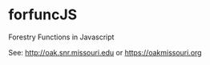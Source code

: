 # forfuncJS
Forestry Functions in Javascript

See:
  http://oak.snr.missouri.edu 
or
  https://oakmissouri.org
